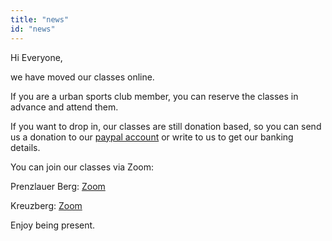 ```yaml
---
title: "news"
id: "news"
---
```


Hi Everyone,

we have moved our classes online. 

If you are a urban sports club member, you can reserve the classes in advance and attend them. 

If you want to drop in, our classes are still donation based, so you can send us a donation to our [paypal account](https://www.paypal.me/GreenYoga) or write to us to get our banking details. 

You can join our classes via Zoom:

Prenzlauer Berg: [Zoom](https://zoom.us/j/2406630203?pwd=UjBBN2FOamw3cnRLZ1RBdDFKRlhkdz09)

Kreuzberg: [Zoom](https://us04web.zoom.us/j/828001574?pwd=WWtUWHdDR3ZVTFBadFl3cFRDUWxFUT09)

Enjoy being present.